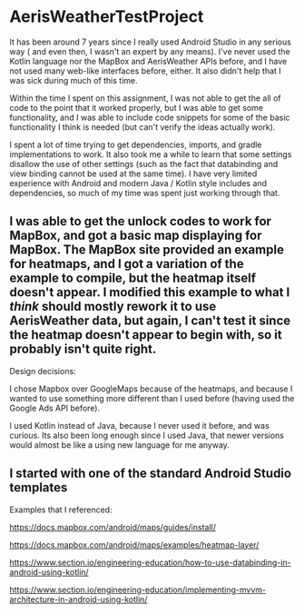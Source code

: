 # AerisWeatherTestProject
It has been around 7 years since I really used Android Studio in any serious way (
and even then, I wasn't an expert by any means).
I've never used the Kotlin language nor the MapBox and AerisWeather APIs before, and I have not
used many web-like interfaces before, either.
It also didn't help that I was sick during much of this time.

Within the time I spent on this assignment, I was not able to get the all of code to the point
that it worked properly, but I was able to get some functionality, and I was able
to include code snippets for some of the basic functionality I think is needed (but can't
verify the ideas actually work).

I spent a lot of time trying to get dependencies, imports,
and gradle implementations to work. It also took me a while to learn that some settings
disallow the use of other settings (such as the fact that databinding and view binding
cannot be used at the same time). I have very limited experience with Android and
modern Java / Kotlin style includes and dependencies, so much of my time was spent just
working through that.

I was able to get the unlock codes to work for MapBox, and got a
basic map displaying for MapBox. The MapBox site provided an example for heatmaps,
and I got a variation of the example to compile, but the heatmap itself doesn't appear.
I modified this example to what I *think* should mostly rework it to use AerisWeather data, but
again, I can't test it since the heatmap doesn't appear to begin with, so it probably isn't quite
right.
--------------------------------------

Design decisions:

I chose Mapbox over GoogleMaps because of the heatmaps, and because I wanted to use something more different than I used before (having used the Google Ads API before).

I used Kotlin instead of Java, because I never used it before, and was curious. Its also been
long enough since I used Java, that newer versions would almost be like a using new language for
me anyway.

I started with one of the standard Android Studio templates
--------------------------------------

Examples that I referenced:

https://docs.mapbox.com/android/maps/guides/install/

https://docs.mapbox.com/android/maps/examples/heatmap-layer/

https://www.section.io/engineering-education/how-to-use-databinding-in-android-using-kotlin/

https://www.section.io/engineering-education/implementing-mvvm-architecture-in-android-using-kotlin/
